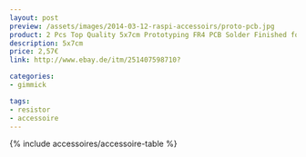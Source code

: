 ```yaml
---
layout: post
preview: /assets/images/2014-03-12-raspi-accessoirs/proto-pcb.jpg
product: 2 Pcs Top Quality 5x7cm Prototyping FR4 PCB Solder Finished for Arduino Project
description: 5x7cm
price: 2,57€
link: http://www.ebay.de/itm/251407598710?

categories:
- gimmick

tags:
- resistor
- accessoire
---
```


{% include accessoires/accessoire-table %}
